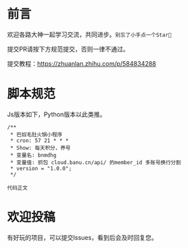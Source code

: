 # 前言

欢迎各路大神一起学习交流，共同进步。`别忘了小手点一个Star🌟`

提交PR请按下方规范提交，否则一律不通过。

提交教程：https://zhuanlan.zhihu.com/p/584834288

# 脚本规范
Js版本如下，Python版本以此类推。
```
/**
 * 巴奴毛肚火锅小程序
 * cron: 57 21 * * *
 * Show: 每天积分，养号
 * 变量名: bnmdhg
 * 变量值: 抓包 cloud.banu.cn/api/ 的member_id 多账号换行分割
 * version = "1.0.0";
 */

代码正文
```

# 欢迎投稿

有好玩的项目，可以提交Issues，看到后会及时回复您。

